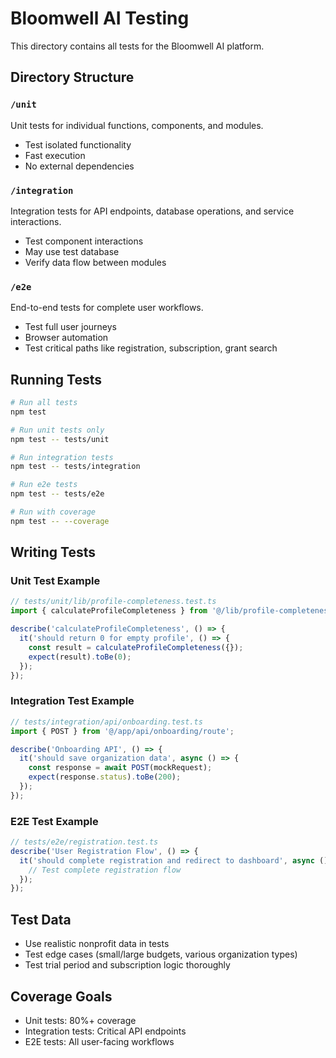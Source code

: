# Bloomwell AI Testing

This directory contains all tests for the Bloomwell AI platform.

## Directory Structure

### `/unit`
Unit tests for individual functions, components, and modules.
- Test isolated functionality
- Fast execution
- No external dependencies

### `/integration`
Integration tests for API endpoints, database operations, and service interactions.
- Test component interactions
- May use test database
- Verify data flow between modules

### `/e2e`
End-to-end tests for complete user workflows.
- Test full user journeys
- Browser automation
- Test critical paths like registration, subscription, grant search

## Running Tests

```bash
# Run all tests
npm test

# Run unit tests only
npm test -- tests/unit

# Run integration tests
npm test -- tests/integration

# Run e2e tests
npm test -- tests/e2e

# Run with coverage
npm test -- --coverage
```

## Writing Tests

### Unit Test Example
```typescript
// tests/unit/lib/profile-completeness.test.ts
import { calculateProfileCompleteness } from '@/lib/profile-completeness';

describe('calculateProfileCompleteness', () => {
  it('should return 0 for empty profile', () => {
    const result = calculateProfileCompleteness({});
    expect(result).toBe(0);
  });
});
```

### Integration Test Example
```typescript
// tests/integration/api/onboarding.test.ts
import { POST } from '@/app/api/onboarding/route';

describe('Onboarding API', () => {
  it('should save organization data', async () => {
    const response = await POST(mockRequest);
    expect(response.status).toBe(200);
  });
});
```

### E2E Test Example
```typescript
// tests/e2e/registration.test.ts
describe('User Registration Flow', () => {
  it('should complete registration and redirect to dashboard', async () => {
    // Test complete registration flow
  });
});
```

## Test Data

- Use realistic nonprofit data in tests
- Test edge cases (small/large budgets, various organization types)
- Test trial period and subscription logic thoroughly

## Coverage Goals

- Unit tests: 80%+ coverage
- Integration tests: Critical API endpoints
- E2E tests: All user-facing workflows


